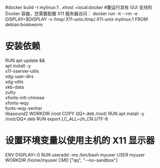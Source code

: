 #docker build -t mylinux:1 .
xhost +local:docker #要运行具有 GUI 支持的 Docker 容器，您需要配置 X11 服务器访问：
docker run -it --rm -e DISPLAY=$DISPLAY -v /tmp/.X11-unix:/tmp/.X11-unix
mylinux:1
FROM debian:bookworm
# 安装依赖
RUN apt update && \
apt install -y \
x11-xserver-utils \
xdg-user-dirs \
xdg-utils \
xkb-data \
zutty \
xfonts-intl-chinese \
xfonts-wqy \
fonts-wqy-zenhei \
libasound2
WORKDIR /root
COPY QQ*.deb /root/
RUN apt install -y /root/QQ*.deb
RUN export LC_ALL=zh_CN.UTF-8
# 设置环境变量以使用主机的 X11 显示器
ENV DISPLAY=:0
RUN useradd -ms /bin/bash myuser
USER myuser
WORKDIR /home/myuser
CMD ["qq", "--no-sandbox"]
